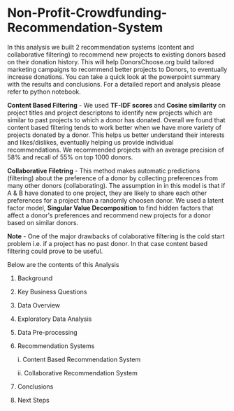 # Non-Profit-Crowdfunding-Recommendation-System

In this analysis we built 2 recommendation systems (content and collaborative filtering) to recommend new projects to existing donors based on their donation history. This will help DonorsChoose.org build tailored marketing campaigns to recommend better projects to Donors, to eventually increase donations. You can take a quick look at the powerpoint summary with the results and conclusions. For a detailed report and analysis please refer to python notebook.

**Content Based Filtering** - We used **TF-IDF scores** and **Cosine similarity** on project titles and project descriptons to identify new projects which are similar to past projects to which a donor has donated. Overall we found that content based filtering tends to work better when we have more variety of projects donated by a donor. This helps us better understand their interests and likes/dislikes, eventually helping us provide individual recommendations. We recommended projects with an average precision of 58% and recall of 55% on top 1000 donors. 

**Collaborative Filetring** - This method makes automatic predictions (filtering) about the preference of a donor by collecting preferences from many other donors (collaborating). The assumption in in this model is that if A & B have donated to one project, they are likely to share each other preferences for a project than a randomly choosen donor. We used a latent factor model, **Singular Value Decomposition** to find hidden factors that affect a donor's preferences and recommend new projects for a donor based on similar donors.

**Note** - One of the major drawbacks of colaborative filtering is the cold start problem i.e. if a project has no past donor. In that case content based filtering could prove to be useful.


Below are the contents of this Analysis

1. Background
2. Key Business Questions
3. Data Overview
4. Exploratory Data Analysis
5. Data Pre-processing
6. Recommendation Systems

    i. Content Based Recommendation System
  
    ii. Collaborative Recommendation System
  
7. Conclusions
8. Next Steps
